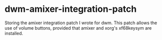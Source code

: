 # dwm-amixer-integration-patch
Storing the amixer integration patch I wrote for dwm. This patch allows the use of volume buttons, provided that amixer and xorg's xf68keysym are installed.
